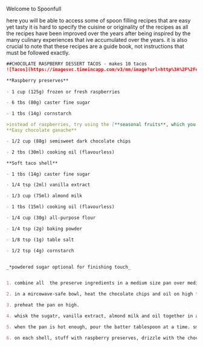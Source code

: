 Welcome to Spoonfull

here you will be able to access some of spoon filling recipes that are easy yet tasty
it is hard to specify the cuisine or originality of the recipes as all the recipes have been improved over the years after being inspired by the many culinary experiences that ive accumulated over the years. it is also crucial to note that these recipes are a guide book, not instructions that must be followed exactly. 


```markdown
##CHOCOLATE RASPBERRY DESSERT TACOS - makes 10 tacos
![Tacos](https://imagesvc.timeincapp.com/v3/mm/image?url=http%3A%2F%2Fcdn-image.myrecipes.com%2Fsites%2Fdefault%2Ffiles%2Fstyles%2Fmedium_2x%2Fpublic%2Fnutellaredberrydesserttacos.jpg%3Fitok%3DN8WpVEw7&w=700&q=85)

**Raspberry preserves**
  
- 1 cup (125g) frozen or fresh raspberries

- 6 tbs (80g) caster fine sugar

- 1 tbs (14g) cornstarch 

>instead of raspberries, try using the [**seasonal fruits**, which you can find using this link](https://www.berries.com/blog/what-fruits-are-in-season)
**Easy chocolate ganache**

- 1/2 cup (88g) semisweet dark chocolate chips

- 2 tbs (30ml) cooking oil (flavourless)

**Soft taco shell**

- 1 tbs (14g) caster fine sugar

- 1/4 tsp (2ml) vanilla extract

- 1/3 cup (75ml) almond milk

- 1 tbs (15ml) cooking oil (flavourless)

- 1/4 cup (30g) all-purpose flour

- 1/4 tsp (2g) baking powder

- 1/8 tsp (1g) table salt

- 1/2 tsp (4g) cornstarch 


_*powdered sugar optional for finishing touch_


1. combine all  the preserve ingredients in a medium size pan over medium heat, stirring every now and then until the preserves thicken to the consistency of jam. allow to cool 

2. in a mircowave-safe bowl, heat the chocolate chips and oil on high for a minute, or until melted. mix well to combine the ingredients without any lumps 

3. preheat the pan on high. 

4. whisk the sugatr, vanilla extract, almond milk and oil together in a big bowl (the dry ingredients will end up here). combine the flour, baking powder, salt and cornstarch in a separate bowl. whisk the dry ingredients into the wet ingredient one half at a time. if the batter seems too thick, add more almond milk for a light (almost light cream) texture.

5. when the pan is hot enough, pour the batter tablespoon at a time. smoothen the batter out by using the back of the spoon. let the batter cook for 3 minutes on the first side, or till you see bubbples formed around the edges. flip the shell and allow to cook for another minute or two, then transfer to a plate. 

6. on each shell, stuff with raspberry preserves, drizzle with the chocolate ganache, then finish it off with the powdered sugar (optional).




